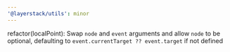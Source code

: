```yaml
---
'@layerstack/utils': minor
---
```


refactor(localPoint): Swap `node` and `event` arguments and allow `node` to be optional, defaulting to `event.currentTarget ?? event.target` if not defined
